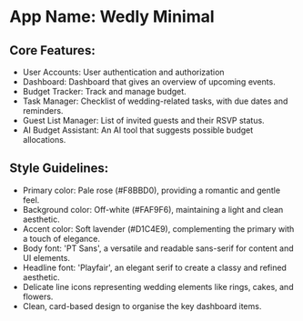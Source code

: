 # **App Name**: Wedly Minimal

## Core Features:

- User Accounts: User authentication and authorization
- Dashboard: Dashboard that gives an overview of upcoming events.
- Budget Tracker: Track and manage budget.
- Task Manager: Checklist of wedding-related tasks, with due dates and reminders.
- Guest List Manager: List of invited guests and their RSVP status.
- AI Budget Assistant: An AI tool that suggests possible budget allocations.

## Style Guidelines:

- Primary color: Pale rose (#F8BBD0), providing a romantic and gentle feel.
- Background color: Off-white (#FAF9F6), maintaining a light and clean aesthetic.
- Accent color: Soft lavender (#D1C4E9), complementing the primary with a touch of elegance.
- Body font: 'PT Sans', a versatile and readable sans-serif for content and UI elements.
- Headline font: 'Playfair', an elegant serif to create a classy and refined aesthetic.
- Delicate line icons representing wedding elements like rings, cakes, and flowers.
- Clean, card-based design to organise the key dashboard items.